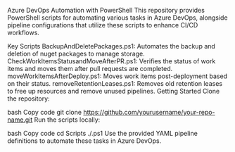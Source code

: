 Azure DevOps Automation with PowerShell
This repository provides PowerShell scripts for automating various tasks in Azure DevOps, alongside pipeline configurations that utilize these scripts to enhance CI/CD workflows.

Key Scripts
BackupAndDeletePackages.ps1: Automates the backup and deletion of nuget packages to manage storage.
CheckWorkItemsStatusandMoveAfterPR.ps1: Verifies the status of work items and moves them after pull requests are completed.
moveWorkItemsAfterDeploy.ps1: Moves work items post-deployment based on their status.
removeRetentionLeases.ps1: Removes old retention leases to free up resources and remove unused pipelines.
Getting Started
Clone the repository:

bash
Copy code
git clone https://github.com/yourusername/your-repo-name.git
Run the scripts locally:

bash
Copy code
cd Scripts
./<script-name>.ps1
Use the provided YAML pipeline definitions to automate these tasks in Azure DevOps.

